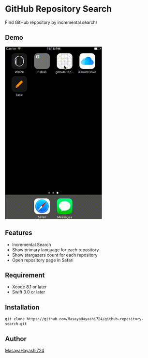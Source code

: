 # GitHub Repository Search

Find GitHub repository by incremental search!

## Demo

![Demo](demo/demo.gif)

## Features

- Incremental Search
- Show primary language for each repository
- Show stargazers count for each repository
- Open repository page in Safari

## Requirement

- Xcode 8.1 or later
- Swift 3.0 or later

## Installation

    git clone https://github.com/MasayaHayashi724/github-repository-search.git

## Author

[MasayaHayashi724](https://github.com/MasayaHayashi724)
